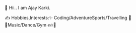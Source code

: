 👋 Hii.. I am Ajay Karki.

✍️ Hobbies,Interests:✨ Coding/AdventureSports/Travelling 🥶✨Music/Dance/Gym ✊🔥🤪


 
